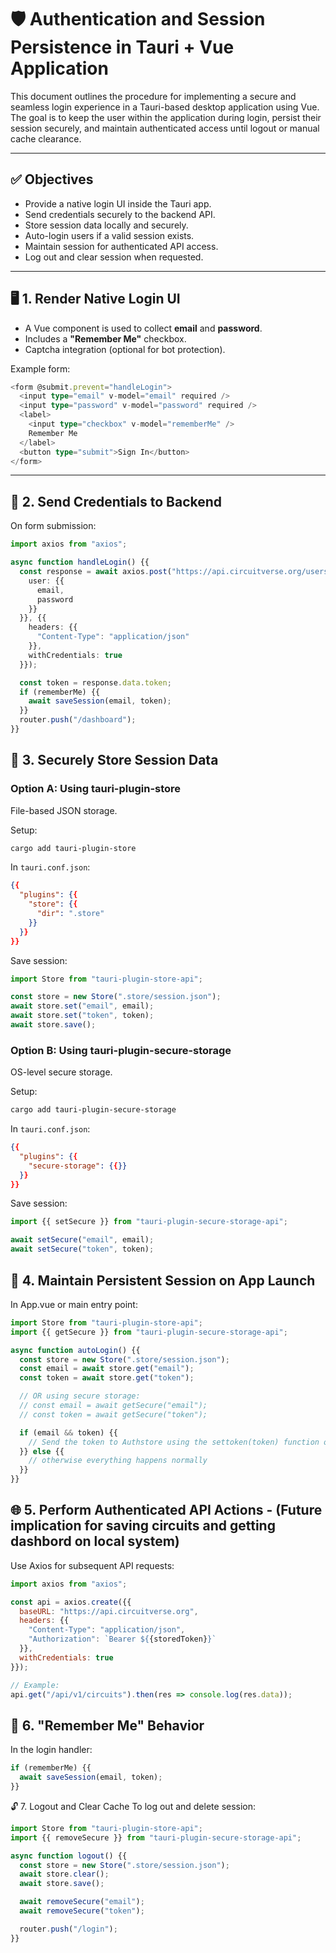 # 🛡️ Authentication and Session Persistence in Tauri + Vue Application

This document outlines the procedure for implementing a secure and seamless login experience in a Tauri-based desktop application using Vue. The goal is to keep the user within the application during login, persist their session securely, and maintain authenticated access until logout or manual cache clearance.

---

## ✅ Objectives

- Provide a native login UI inside the Tauri app.
- Send credentials securely to the backend API.
- Store session data locally and securely.
- Auto-login users if a valid session exists.
- Maintain session for authenticated API access.
- Log out and clear session when requested.

---

## 🖥️ 1. Render Native Login UI

- A Vue component is used to collect **email** and **password**.
- Includes a **"Remember Me"** checkbox.
- Captcha integration (optional for bot protection).

Example form:
```ts
<form @submit.prevent="handleLogin">
  <input type="email" v-model="email" required />
  <input type="password" v-model="password" required />
  <label>
    <input type="checkbox" v-model="rememberMe" />
    Remember Me
  </label>
  <button type="submit">Sign In</button>
</form>
```
---
## 📡 2. Send Credentials to Backend
On form submission:
```ts
import axios from "axios";

async function handleLogin() {{
  const response = await axios.post("https://api.circuitverse.org/users/sign_in.json", {{
    user: {{
      email,
      password
    }}
  }}, {{
    headers: {{
      "Content-Type": "application/json"
    }},
    withCredentials: true
  }});

  const token = response.data.token;
  if (rememberMe) {{
    await saveSession(email, token);
  }}
  router.push("/dashboard");
}}
```
## 🔐 3. Securely Store Session Data
### Option A: Using tauri-plugin-store
File-based JSON storage.

Setup:
```bash
cargo add tauri-plugin-store
```
In `tauri.conf.json`:

```json
{{
  "plugins": {{
    "store": {{
      "dir": ".store"
    }}
  }}
}}
```
Save session:
```js
import Store from "tauri-plugin-store-api";

const store = new Store(".store/session.json");
await store.set("email", email);
await store.set("token", token);
await store.save();
```
### Option B: Using tauri-plugin-secure-storage
OS-level secure storage.

Setup:
```bash
cargo add tauri-plugin-secure-storage
```
In `tauri.conf.json`:

```json
{{
  "plugins": {{
    "secure-storage": {{}}
  }}
}}
```
Save session:
```js
import {{ setSecure }} from "tauri-plugin-secure-storage-api";

await setSecure("email", email);
await setSecure("token", token);
```
## 🚀 4. Maintain Persistent Session on App Launch
In App.vue or main entry point:

```js
import Store from "tauri-plugin-store-api";
import {{ getSecure }} from "tauri-plugin-secure-storage-api";

async function autoLogin() {{
  const store = new Store(".store/session.json");
  const email = await store.get("email");
  const token = await store.get("token");

  // OR using secure storage:
  // const email = await getSecure("email");
  // const token = await getSecure("token");

  if (email && token) {{
    // Send the token to Authstore using the settoken(token) function of authstore
  }} else {{
    // otherwise everything happens normally
  }}
}}
```
## 🌐 5. Perform Authenticated API Actions - (Future implication for saving circuits and getting dashbord on local system)
Use Axios for subsequent API requests:

```js
import axios from "axios";

const api = axios.create({{
  baseURL: "https://api.circuitverse.org",
  headers: {{
    "Content-Type": "application/json",
    "Authorization": `Bearer ${{storedToken}}`
  }},
  withCredentials: true
}});

// Example:
api.get("/api/v1/circuits").then(res => console.log(res.data));
```
## 🔁 6. "Remember Me" Behavior
In the login handler:

```js
if (rememberMe) {{
  await saveSession(email, token);
}}
```
🔓 7. Logout and Clear Cache
To log out and delete session:

```ts
import Store from "tauri-plugin-store-api";
import {{ removeSecure }} from "tauri-plugin-secure-storage-api";

async function logout() {{
  const store = new Store(".store/session.json");
  await store.clear();
  await store.save();

  await removeSecure("email");
  await removeSecure("token");

  router.push("/login");
}}
```
